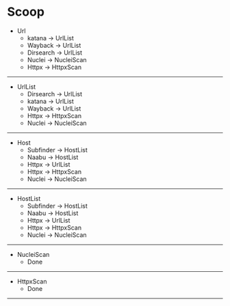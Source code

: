 # Scoop

- Url
    - katana -> UrlList
    - Wayback -> UrlList
    - Dirsearch -> UrlList
    - Nuclei -> NucleiScan
    - Httpx -> HttpxScan

---

- UrlList
    - Dirsearch -> UrlList
    - katana -> UrlList
    - Wayback -> UrlList
    - Httpx -> HttpxScan
    - Nuclei -> NucleiScan

---

- Host
    - Subfinder -> HostList
    - Naabu -> HostList
    - Httpx -> UrlList
    - Httpx -> HttpxScan
    - Nuclei -> NucleiScan

---

- HostList
    - Subfinder -> HostList
    - Naabu -> HostList
    - Httpx -> UrlList
    - Httpx -> HttpxScan
    - Nuclei -> NucleiScan

---

- NucleiScan
    - Done

---

- HttpxScan
    - Done

---
